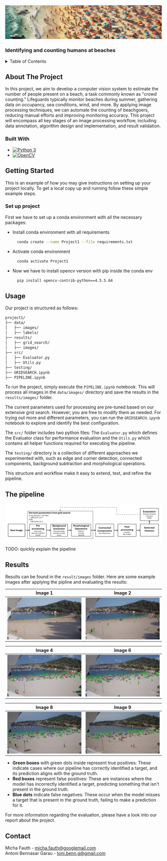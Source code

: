 
<a id="readme-top"></a>




<!-- PROJECT LOGO -->
<br />
<div align="left">
    <img src="images/banner.png" alt="Banner" >
</div>

<h3 align="left">Identifying and counting humans at beaches</h3>



<!-- TABLE OF CONTENTS -->
<details>
  <summary>Table of Contents</summary>
  <ol>
    <li>
      <a href="#about-the-project">About The Project</a>
      <ul>
        <li><a href="#built-with">Built With</a></li>
      </ul>
    </li>
    <li>
      <a href="#getting-started">Getting Started</a>
      <ul>
        <li><a href="#Setup">Set up project</a></li>
      </ul>
    </li>
    <li><a href="#usage">Usage</a></li>
    <li><a href="#results">Results</a></li>
    <li><a href="#contact">Contact</a></li>
  </ol>
</details>



<!-- ABOUT THE PROJECT -->
## About The Project

In this project, we aim to develop a computer vision system to estimate the number of people present on a beach, a task commonly known as "crowd counting." Lifeguards typically monitor beaches during summer, gathering data on occupancy, sea conditions, wind, and more. By applying image processing techniques, we can automate the counting of beachgoers, reducing manual efforts and improving monitoring accuracy. This project will encompass all key stages of an image processing workflow, including data annotation, algorithm design and implementation, and result validation.




### Built With
* [![Python 3][Python-badge]][Python-url]
* [![OpenCV][OpenCV-badge]][OpenCV-url]






<!-- GETTING STARTED -->
## Getting Started

This is an example of how you may give instructions on setting up your project locally.
To get a local copy up and running follow these simple example steps.

### Set up project

First we have to set up a conda environment with all the necessary packages:

* Install conda environment with all requirements
  ```sh
    conda create --name Project1 --file requirements.txt
  ```
* Activate conda environment
  ```sh
    conda activate Project1
  ```
* Now we have to install opencv version with pip inside the conda env
  ```sh
    pip install opencv-contrib-python==4.5.5.64
  ```



<!-- USAGE EXAMPLES -->
## Usage

Our project is structured as follows:

```
project1/
├── data/
│   ├── images/
│   ├── labels/
├── results/
│   ├── grid_search/
│   ├── images/
├── src/
│   ├── Evaluator.py
│   ├── Utils.py
├── testing/
├── GRIDSEARCH.ipynb
├── PIPELINE.ipynb
```
To run the project, simply execute the `PIPELINE.ipynb` notebook. This will process all images in the `data/images/` directory and save the results in the `results/images/` folder.

The current parameters used for processing are pre-tuned based on our extensive grid search. However, you are free to modify them as needed. For trying out more and different parameters, you can run the `GRIDSEARCH.ipynb` notebook to explore and identify the best configuration.

The `src/`  folder includes two python files: The `Evaluator.py` which defines the Evaluator class for performance evaluation and the `Utils.py` which contains all helper functions required for executing the pipeline.

The `testing/` directory is a collection of different approaches we experimented with, such as edge and corner detection, connected components, background subtraction and morphological operations.

This structure and workflow make it easy to extend, test, and refine the pipeline.

## The pipeline

![Image PIPELINE](images/PIPELINE.png)

TODO: quickly explain the pipeline

## Results

Results can be found in the `result/images` folder.
Here are some example images after applying the pipline and evaluating the results:

| Image 1          | Image 2          |
|-------------------|------------------|
| ![Image 1](results/images/1_result.jpg) | ![Image 2](results/images/2_result.jpg) |



| Image 4          | Image 6          |
|------------------|------------------|
| ![Image 2](results/images/4_result.jpg) | ![Image 3](results/images/6_result.jpg) |



| Image 8          | Image 9          |
|------------------|------------------|
| ![Image 2](results/images/8_result.jpg) | ![Image 3](results/images/9_result.jpg) |

- **Green boxes** with green dots inside represent true positives: These indicate cases where our pipeline has correctly identified a target, and its prediction aligns with the ground truth.
- **Red boxes** represent false positives: These are instances where the model has incorrectly identified a target, predicting something that isn't present in the ground truth.
- **Blue dots** indicate false negatives: These occur when the model misses a target that is present in the ground truth, failing to make a prediction for it.

For more information regarding the evaluation, please have a look into our report about the project.


<!-- CONTACT -->
## Contact

Micha Fauth  - micha.fauth@googlemail.com <br>
Antoni Bennasar Garau - toni.benn.g@gmail.com








<!-- MARKDOWN LINKS & IMAGES -->
[OpenCV-badge]: https://img.shields.io/badge/OpenCV-5C3EE8?style=for-the-badge&logo=opencv&logoColor=white
[OpenCV-url]: https://opencv.org/
[Python-badge]: https://img.shields.io/badge/Python-3.8%2B-3776AB?style=for-the-badge&logo=python&logoColor=white
[Python-url]: https://www.python.org/

